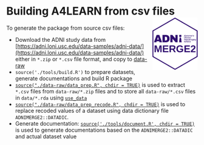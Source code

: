# Building A4LEARN from csv files <a href="https://www.a4studydata.org/"><img src="../man/figures/logo.png" align="right" height="138" /></a>

To generate the package from source csv files:

* Download the ADNI study data from [https://adni.loni.usc.edu/data-samples/adni-data/](https://adni.loni.usc.edu/data-samples/adni-data/) either in `*.zip` or `*.csv` file format, and copy to [data-raw](https://github.com/atrihub/ADNIMERGE2/tree/main/data-raw)
* `source('./tools/build.R')` to prepare datasets, generate documentations and build R package
* [`source("./data-raw/data_prep.R", chdir = TRUE)`](https://github.com/atrihub/ADNIMERGE2/tree/main/data-raw/data_prep.R) is used to extract `*.csv` files from `data-raw/*.zip` files and to store all `data-raw/*.csv` files in `data/*.rda` using [`use_data`](https://usethis.r-lib.org/reference/use_data.html)
* [`source("./data-raw/data_prep_recode.R", chdir = TRUE)`](https://github.com/atrihub/ADNIMERGE2/tree/main/data-raw/data_prep_recode.R) is used to replace recoded values of a dataset using data dictionary file `ADNIMERGE2::DATADIC`.
* Generate documentation: [`source('./tools/document.R', chdir = TRUE)`](https://github.com/atrihub/ADNIMERGE2/tree/main/tools/document.R) is used to generate documentations based on the `ADNIMERGE2::DATADIC` and actual dataset value
